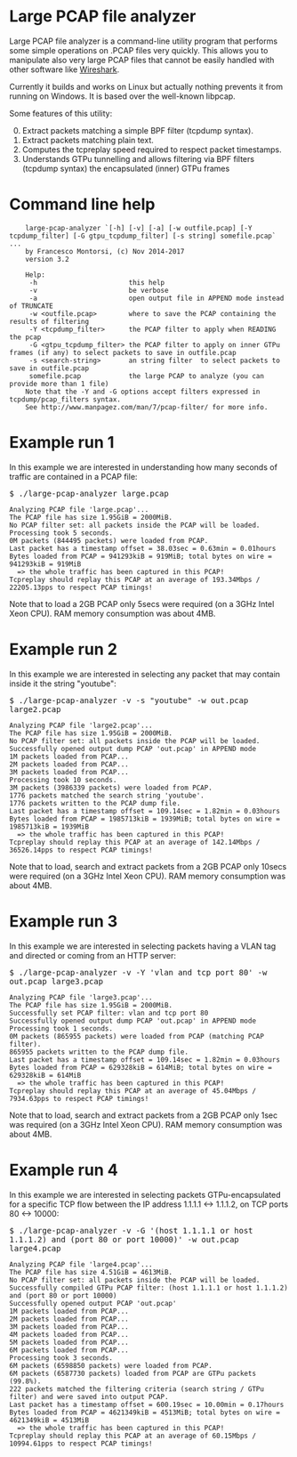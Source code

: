 # Large PCAP file analyzer
Large PCAP file analyzer is a command-line utility program that performs some simple operations
on .PCAP files very quickly. This allows you to manipulate also very large PCAP files 
that cannot be easily handled with other software like <a href="https://www.wireshark.org/">Wireshark</a>.

Currently it builds and works on Linux but actually nothing prevents it from running on Windows.
It is based over the well-known libpcap.

Some features of this utility: 

0. Extract packets matching a simple BPF filter (tcpdump syntax).
0. Extract packets matching plain text.
0. Computes the tcpreplay speed required to respect packet timestamps.
0. Understands GTPu tunnelling and allows filtering via BPF filters (tcpdump syntax) the encapsulated (inner) GTPu frames


# Command line help

```
    large-pcap-analyzer `[-h] [-v] [-a] [-w outfile.pcap] [-Y tcpdump_filter] [-G gtpu_tcpdump_filter] [-s string] somefile.pcap` ...
    by Francesco Montorsi, (c) Nov 2014-2017
    version 3.2
    
    Help:
     -h                       this help
     -v                       be verbose
     -a                       open output file in APPEND mode instead of TRUNCATE
     -w <outfile.pcap>        where to save the PCAP containing the results of filtering
     -Y <tcpdump_filter>      the PCAP filter to apply when READING the pcap
     -G <gtpu_tcpdump_filter> the PCAP filter to apply on inner GTPu frames (if any) to select packets to save in outfile.pcap
     -s <search-string>       an string filter  to select packets to save in outfile.pcap
     somefile.pcap            the large PCAP to analyze (you can provide more than 1 file)
    Note that the -Y and -G options accept filters expressed in tcpdump/pcap_filters syntax.
    See http://www.manpagez.com/man/7/pcap-filter/ for more info.
```

# Example run 1

In this example we are interested in understanding how many seconds of traffic are contained in a PCAP file:

<tt>
    $ ./large-pcap-analyzer large.pcap 

    Analyzing PCAP file 'large.pcap'...
    The PCAP file has size 1.95GiB = 2000MiB.
    No PCAP filter set: all packets inside the PCAP will be loaded.
    Processing took 5 seconds.
    0M packets (844495 packets) were loaded from PCAP.
    Last packet has a timestamp offset = 38.03sec = 0.63min = 0.01hours
    Bytes loaded from PCAP = 941293kiB = 919MiB; total bytes on wire = 941293kiB = 919MiB
      => the whole traffic has been captured in this PCAP!
    Tcpreplay should replay this PCAP at an average of 193.34Mbps / 22205.13pps to respect PCAP timings!
</tt>

Note that to load a 2GB PCAP only 5secs were required (on a 3GHz Intel Xeon CPU).
RAM memory consumption was about 4MB.


# Example run 2

In this example we are interested in selecting any packet that may contain inside it the string "youtube":

<tt>
    $ ./large-pcap-analyzer -v -s "youtube" -w out.pcap large2.pcap 

    Analyzing PCAP file 'large2.pcap'...
    The PCAP file has size 1.95GiB = 2000MiB.
    No PCAP filter set: all packets inside the PCAP will be loaded.
    Successfully opened output dump PCAP 'out.pcap' in APPEND mode
    1M packets loaded from PCAP...
    2M packets loaded from PCAP...
    3M packets loaded from PCAP...
    Processing took 10 seconds.
    3M packets (3986339 packets) were loaded from PCAP.
    1776 packets matched the search string 'youtube'.
    1776 packets written to the PCAP dump file.
    Last packet has a timestamp offset = 109.14sec = 1.82min = 0.03hours
    Bytes loaded from PCAP = 1985713kiB = 1939MiB; total bytes on wire = 1985713kiB = 1939MiB
      => the whole traffic has been captured in this PCAP!
    Tcpreplay should replay this PCAP at an average of 142.14Mbps / 36526.14pps to respect PCAP timings!
</tt>

Note that to load, search and extract packets from a 2GB PCAP only 10secs were required (on a 3GHz Intel Xeon CPU).
RAM memory consumption was about 4MB.


# Example run 3

In this example we are interested in selecting packets having a VLAN tag and directed or coming from an HTTP server:

<tt>
    $ ./large-pcap-analyzer -v -Y 'vlan and tcp port 80' -w out.pcap large3.pcap

    Analyzing PCAP file 'large3.pcap'...
    The PCAP file has size 1.95GiB = 2000MiB.
    Successfully set PCAP filter: vlan and tcp port 80
    Successfully opened output dump PCAP 'out.pcap' in APPEND mode
    Processing took 1 seconds.
    0M packets (865955 packets) were loaded from PCAP (matching PCAP filter).
    865955 packets written to the PCAP dump file.
    Last packet has a timestamp offset = 109.14sec = 1.82min = 0.03hours
    Bytes loaded from PCAP = 629328kiB = 614MiB; total bytes on wire = 629328kiB = 614MiB
      => the whole traffic has been captured in this PCAP!
    Tcpreplay should replay this PCAP at an average of 45.04Mbps / 7934.63pps to respect PCAP timings!
</tt>

Note that to load, search and extract packets from a 2GB PCAP only 1sec was required (on a 3GHz Intel Xeon CPU).
RAM memory consumption was about 4MB.


# Example run 4

In this example we are interested in selecting packets GTPu-encapsulated for a specific TCP flow between the
IP address 1.1.1.1 <-> 1.1.1.2, on TCP ports 80 <-> 10000:

<tt>
    $ ./large-pcap-analyzer -v -G '(host 1.1.1.1 or host 1.1.1.2) and (port 80 or port 10000)' -w out.pcap large4.pcap

    Analyzing PCAP file 'large4.pcap'...
    The PCAP file has size 4.51GiB = 4613MiB.
    No PCAP filter set: all packets inside the PCAP will be loaded.
    Successfully compiled GTPu PCAP filter: (host 1.1.1.1 or host 1.1.1.2) and (port 80 or port 10000)
    Successfully opened output PCAP 'out.pcap'
    1M packets loaded from PCAP...
    2M packets loaded from PCAP...
    3M packets loaded from PCAP...
    4M packets loaded from PCAP...
    5M packets loaded from PCAP...
    6M packets loaded from PCAP...
    Processing took 3 seconds.
    6M packets (6598850 packets) were loaded from PCAP.
    6M packets (6587730 packets) loaded from PCAP are GTPu packets (99.8%).
    222 packets matched the filtering criteria (search string / GTPu filter) and were saved into output PCAP.
    Last packet has a timestamp offset = 600.19sec = 10.00min = 0.17hours
    Bytes loaded from PCAP = 4621349kiB = 4513MiB; total bytes on wire = 4621349kiB = 4513MiB
      => the whole traffic has been captured in this PCAP!
    Tcpreplay should replay this PCAP at an average of 60.15Mbps / 10994.61pps to respect PCAP timings!
</tt>


